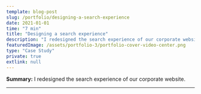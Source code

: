 ```yaml
---
template: blog-post
slug: /portfolio/designing-a-search-experience
date: 2021-01-01
time: "7 min"
title: "Designing a search experience"
description: "I redesigned the search experience of our corporate website"
featuredImage: /assets/portfolio-3/portfolio-cover-video-center.png
type: "Case Study"
private: true
extlink: null
---
```


**Summary:** I redesigned the search experience of our corporate website.

---
